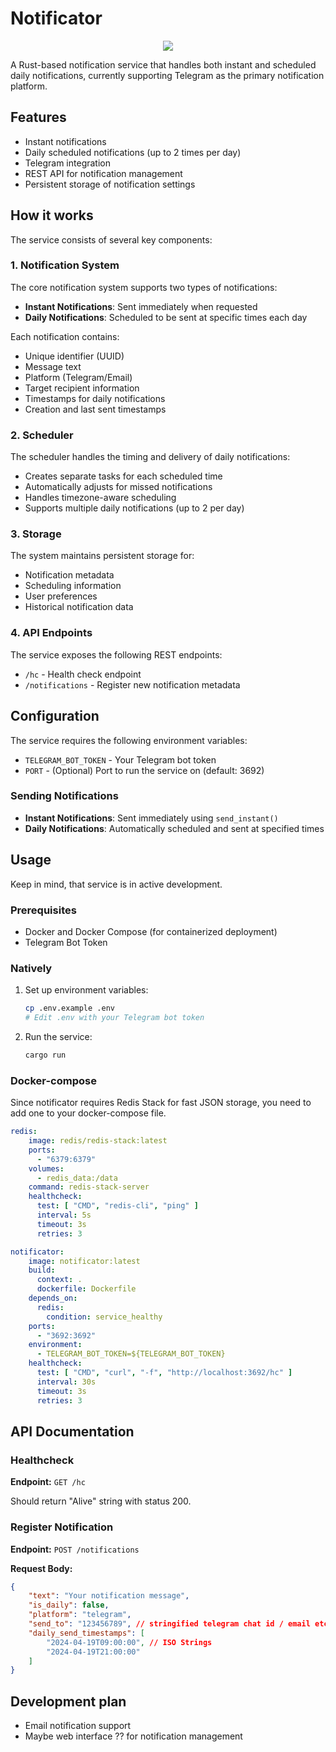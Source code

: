 # Notificator

<p align="center">
  <a>
    <img src="https://skillicons.dev/icons?i=rust,redis,docker" />
  </a>
</p>

A Rust-based notification service that handles both instant and scheduled daily notifications, currently supporting Telegram as the primary notification platform.

## Features

- Instant notifications
- Daily scheduled notifications (up to 2 times per day)
- Telegram integration
- REST API for notification management
- Persistent storage of notification settings

## How it works

The service consists of several key components:

### 1. Notification System

The core notification system supports two types of notifications:
- **Instant Notifications**: Sent immediately when requested
- **Daily Notifications**: Scheduled to be sent at specific times each day

Each notification contains:
- Unique identifier (UUID)
- Message text
- Platform (Telegram/Email)
- Target recipient information
- Timestamps for daily notifications
- Creation and last sent timestamps

### 2. Scheduler

The scheduler handles the timing and delivery of daily notifications:
- Creates separate tasks for each scheduled time
- Automatically adjusts for missed notifications
- Handles timezone-aware scheduling
- Supports multiple daily notifications (up to 2 per day)

### 3. Storage

The system maintains persistent storage for:
- Notification metadata
- Scheduling information
- User preferences
- Historical notification data

### 4. API Endpoints

The service exposes the following REST endpoints:
- `/hc` - Health check endpoint
- `/notifications` - Register new notification metadata

## Configuration

The service requires the following environment variables:
- `TELEGRAM_BOT_TOKEN` - Your Telegram bot token
- `PORT` - (Optional) Port to run the service on (default: 3692)

### Sending Notifications

- **Instant Notifications**: Sent immediately using `send_instant()`
- **Daily Notifications**: Automatically scheduled and sent at specified times

## Usage

Keep in mind, that service is in active development.

### Prerequisites

- Docker and Docker Compose (for containerized deployment)
- Telegram Bot Token

### Natively

1. Set up environment variables:
   ```bash
   cp .env.example .env
   # Edit .env with your Telegram bot token
   ```

2. Run the service:
   ```bash
   cargo run
   ```

### Docker-compose

Since notificator requires Redis Stack for fast JSON storage, you need to add one to your docker-compose file.

```yaml
redis:
    image: redis/redis-stack:latest
    ports:
      - "6379:6379"
    volumes:
      - redis_data:/data
    command: redis-stack-server
    healthcheck:
      test: [ "CMD", "redis-cli", "ping" ]
      interval: 5s
      timeout: 3s
      retries: 3

notificator:
    image: notificator:latest
    build:
      context: .
      dockerfile: Dockerfile
    depends_on:
      redis:
        condition: service_healthy
    ports:
      - "3692:3692"
    environment:
      - TELEGRAM_BOT_TOKEN=${TELEGRAM_BOT_TOKEN}
    healthcheck:
      test: [ "CMD", "curl", "-f", "http://localhost:3692/hc" ]
      interval: 30s
      timeout: 3s
      retries: 3
```

## API Documentation

### Healthcheck

**Endpoint:** `GET /hc`

Should return "Alive" string with status 200.

### Register Notification

**Endpoint:** `POST /notifications`

**Request Body:**
```json
{
    "text": "Your notification message",
	"is_daily": false,
    "platform": "telegram",
    "send_to": "123456789", // stringified telegram chat id / email etc.
    "daily_send_timestamps": [
        "2024-04-19T09:00:00", // ISO Strings
        "2024-04-19T21:00:00"
    ]
}
```

## Development plan

- Email notification support
- Maybe web interface ?? for notification management
